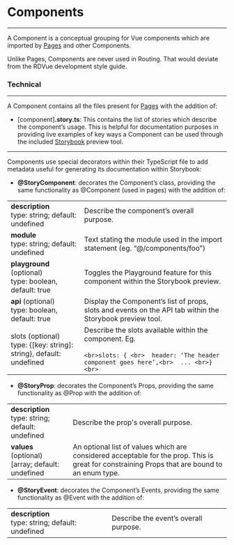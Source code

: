 # Components
--------------

A Component is a conceptual grouping for Vue components which are imported by [Pages](https://realdecoy.atlassian.net/wiki/spaces/PFDP/pages/1298661394/Pages) and other Components.

Unlike Pages, Components are never used in Routing. That would deviate from the RDVue development style guide.

### Technical

* * *

A Component contains all the files present for [Pages](https://realdecoy.atlassian.net/wiki/spaces/PFDP/pages/1298661394/Pages) with the addition of:

*   \[component\]**.story.ts**: This contains the list of stories which describe the component’s usage. This is helpful for documentation purposes in providing live examples of key ways a Component can be used through the included [Storybook](https://realdecoy.atlassian.net/wiki/spaces/PFDP/pages/1317470310/Storybook) preview tool.
    

* * *

Components use special decorators within their TypeScript file to add metadata useful for generating its documentation within Storybook:

*   **@StoryComponent**: decorates the Component’s class, providing the same functionality as @Component (used in pages) with the addition of:
    

|                       |     |
| --------------------- | --- |
| **description**  <br>type: string; default: undefined | Describe the component’s overall purpose. |
| **module**  <br>type: string; default: undefined | Text stating the module used in the import statement (eg. “@/components/foo”) |
| **playground** (optional)  <br>type: boolean, default: true | Toggles the Playground feature for this component within the Storybook preview. |
| **api** (optional)  <br>type: boolean, default: true | Display the Component’s list of props, slots and events on the API tab within the Storybook preview tool. |
| slots (optional)  <br>type: {\[key: string\]: string}, default: undefined | Describe the slots available within the component. Eg.<br><br>```<br>slots: { <br>  header: ‘The header component goes here’,<br>  ... <br>}<br>``` |

*   **@StoryProp**: decorates the Component’s Props, providing the same functionality as @Prop with the addition of:
    

|     |     |
| --- | --- |
| **description**  <br>type: string; default: undefined | Describe the prop's overall purpose. |
| **values** (optional)  <br>\[array; default: undefined | An optional list of values which are considered acceptable for the prop. This is great for constraining Props that are bound to an enum type. |

*   **@StoryEvent**: decorates the Component’s Events, providing the same functionality as @Event with the addition of:
    

|     |     |
| --- | --- |
| **description**  <br>type: string; default: undefined | Describe the event’s overall purpose. |